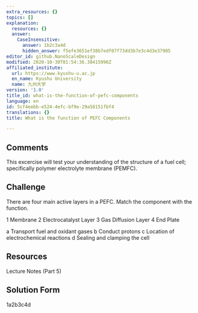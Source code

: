 ```yaml
---
extra_resources: {}
topics: []
explanation:
  resources: {}
  answer:
    CaseInsensitive:
      answer: 1b2c3a4d
      hidden_answer: f5efe3651ef38b7edf07f73dd3b7e3c4d3e37905
editor_id: github.NanoScaleDesign
modified: 2020-10-30T01:54:36.38415996Z
affiliated_institute:
  url: https://www.kyushu-u.ac.jp
  en_name: Kyushu University
  name: 九州大学
version: '1.0'
title_id: what-is-the-function-of-pefc-components
language: en
id: 5cf4eebb-e524-4efc-bf9e-29a58151fbf4
translations: {}
title: What is the function of PEFC Components

---
```


## Comments

This excercise will test your understanding of the structure of a fuel cell; specifically polymer electrolyte membrane (PEMFC).

## Challenge

There are four main active layers in a PEFC. Match the component with the function.

1 Membrane
2 Electrocatalyst Layer
3 Gas Diffusion Layer
4 End Plate

a Transport fuel and oxidant gases
b Conduct protons
c Location of electrochemical reactions
d Sealing and clamping the cell 

## Resources

Lecture Notes (Part 5)

## Solution Form

1a2b3c4d


